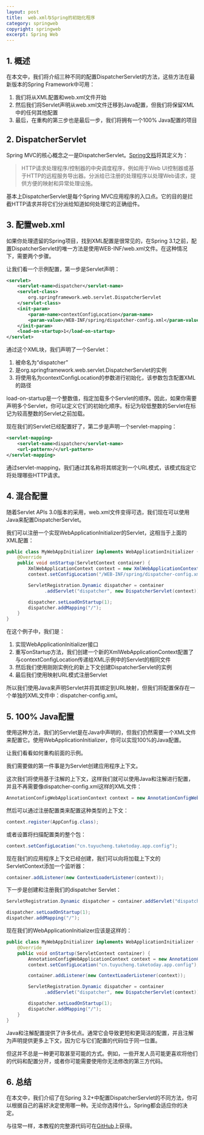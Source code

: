 ```yaml
---
layout: post
title:  web.xml与Spring的初始化程序
category: springweb
copyright: springweb
excerpt: Spring Web
---
```


## 1. 概述

在本文中，我们将介绍三种不同的配置DispatcherServlet的方法，这些方法在最新版本的Spring Framework中可用：

1.  我们将从XML配置和web.xml文件开始
2.  然后我们将Servlet声明从web.xml文件迁移到Java配置，但我们将保留XML中的任何其他配置
3.  最后，在重构的第三步也是最后一步，我们将拥有一个100% Java配置的项目

## 2. DispatcherServlet

Spring MVC的核心概念之一是DispatcherServlet。[Spring文档](https://docs.spring.io/spring-framework/docs/current/javadoc-api/org/springframework/web/servlet/DispatcherServlet.html)将其定义为：

>   HTTP请求处理程序/控制器的中央调度程序，例如用于Web UI控制器或基于HTTP的远程服务导出器。分派给已注册的处理程序以处理Web请求，提供方便的映射和异常处理设施。

基本上DispatcherServlet是每个Spring MVC应用程序的入口点。它的目的是拦截HTTP请求并将它们分派给知道如何处理它的正确组件。

## 3. 配置web.xml

如果你处理遗留的Spring项目，找到XML配置是很常见的，在Spring 3.1之前，配置DispatcherServlet的唯一方法是使用WEB-INF/web.xml文件。在这种情况下，需要两个步骤。

让我们看一个示例配置，第一步是Servlet声明：

```xml
<servlet>
    <servlet-name>dispatcher</servlet-name>
    <servlet-class>
        org.springframework.web.servlet.DispatcherServlet
    </servlet-class>
    <init-param>
        <param-name>contextConfigLocation</param-name>
        <param-value>/WEB-INF/spring/dispatcher-config.xml</param-value>
    </init-param>
    <load-on-startup>1</load-on-startup>
</servlet>
```

通过这个XML块，我们声明了一个Servlet：

1.  被命名为“dispatcher”
2.  是org.springframework.web.servlet.DispatcherServlet的实例
3.  将使用名为contextConfigLocation的参数进行初始化，该参数包含配置XML的路径

load-on-startup是一个整数值，指定加载多个Servlet的顺序。因此，如果你需要声明多个Servlet，你可以定义它们的初始化顺序。标记为较低整数的Servlet在标记为较高整数的Servlet之前加载。

现在我们的Servlet已经配置好了，第二步是声明一个servlet-mapping：

```xml
<servlet-mapping>
    <servlet-name>dispatcher</servlet-name>
    <url-pattern>/</url-pattern>
</servlet-mapping>
```

通过servlet-mapping，我们通过其名称将其绑定到一个URL模式，该模式指定它将处理哪些HTTP请求。

## 4. 混合配置

随着Servlet APIs 3.0版本的采用，web.xml文件变得可选，我们现在可以使用Java来配置DispatcherServlet。

我们可以注册一个实现WebApplicationInitializer的Servlet，这相当于上面的XML配置：

```java
public class MyWebAppInitializer implements WebApplicationInitializer {
    @Override
    public void onStartup(ServletContext container) {
        XmlWebApplicationContext context = new XmlWebApplicationContext();
        context.setConfigLocation("/WEB-INF/spring/dispatcher-config.xml");

        ServletRegistration.Dynamic dispatcher = container
              .addServlet("dispatcher", new DispatcherServlet(context));

        dispatcher.setLoadOnStartup(1);
        dispatcher.addMapping("/");
    }
}
```

在这个例子中，我们是：

1.  实现WebApplicationInitializer接口
2.  重写onStartup方法，我们创建一个新的XmlWebApplicationContext配置了与contextConfigLocation传递给XML示例中的Servlet的相同文件
3.  然后我们使用刚刚实例化的新上下文创建DispatcherServlet的实例
4.  最后我们使用映射URL模式注册Servlet

所以我们使用Java来声明Servlet并将其绑定到URL映射，但我们将配置保存在一个单独的XML文件中：dispatcher-config.xml。

## 5. 100% Java配置

使用这种方法，我们的Servlet是在Java中声明的，但我们仍然需要一个XML文件来配置它。使用WebApplicationInitializer，你可以实现100%的Java配置。

让我们看看如何重构前面的示例。

我们需要做的第一件事是为Servlet创建应用程序上下文。

这次我们将使用基于注解的上下文，这样我们就可以使用Java和注解进行配置，并且不再需要像dispatcher-config.xml这样的XML文件：

```java
AnnotationConfigWebApplicationContext context = new AnnotationConfigWebApplicationContext();
```

然后可以通过注册配置类来配置这种类型的上下文：

```java
context.register(AppConfig.class);
```

或者设置将扫描配置类的整个包：

```java
context.setConfigLocation("cn.tuyucheng.taketoday.app.config");
```

现在我们的应用程序上下文已经创建，我们可以向将加载上下文的ServletContext添加一个监听器：

```java
container.addListener(new ContextLoaderListener(context));
```

下一步是创建和注册我们的dispatcher Servlet：

```java
ServletRegistration.Dynamic dispatcher = container.addServlet("dispatcher", new DispatcherServlet(context));

dispatcher.setLoadOnStartup(1);
dispatcher.addMapping("/");
```

现在我们的WebApplicationInitializer应该是这样的：

```java
public class MyWebAppInitializer implements WebApplicationInitializer {
    @Override
    public void onStartup(ServletContext container) {
        AnnotationConfigWebApplicationContext context = new AnnotationConfigWebApplicationContext();
        context.setConfigLocation("cn.tuyucheng.taketoday.app.config");

        container.addListener(new ContextLoaderListener(context));

        ServletRegistration.Dynamic dispatcher = container
              .addServlet("dispatcher", new DispatcherServlet(context));

        dispatcher.setLoadOnStartup(1);
        dispatcher.addMapping("/");
    }
}
```

Java和注解配置提供了许多优点。通常它会导致更短和更简洁的配置，并且注解为声明提供更多上下文，因为它与它们配置的代码位于同一位置。

但这并不总是一种更可取甚至可能的方式。例如，一些开发人员可能更喜欢将他们的代码和配置分开，或者你可能需要使用你无法修改的第三方代码。

## 6. 总结

在本文中，我们介绍了在Spring 3.2+中配置DispatcherServlet的不同方法，你可以根据自己的喜好决定使用哪一种。无论你选择什么，Spring都会适应你的决定。

与往常一样，本教程的完整源代码可在[GitHub](https://github.com/tuyucheng7/taketoday-tutorial4j/tree/master/spring-web-modules)上获得。